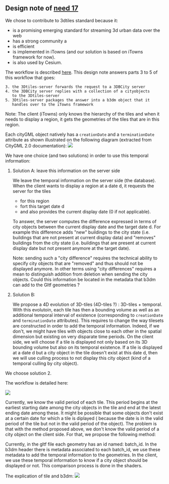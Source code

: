 ## Design note of [need 17](https://github.com/MEPP-team/RICT/blob/master/Doc/Devel/Needs/Need017.md)

We chose to contribute to 3dtiles standard because it:
 - is a promising emerging standard for streaming 3d urban data over the web  
 - has a strong community a
 - is efficient  
 - is implemented in iTowns (and our solution is based on iTowns framework for now).
 - is also used by Cesium.

The workflow is described [here](https://github.com/MEPP-team/RICT/blob/master/Doc/Devel/Needs/Need021.md#notes). This design note answers parts 3 to 5 of this workflow that goes: 

````
3. the 3Dtiles-server forwards the request to a 3DBCity server
4. the 3DBCity server replies with a collection of a cityobjects 
   to the 3Dtiles-server
5. 3Dtiles-server packages the answer into a b3dm object that it 
   handles over to the iTowns framework
````

Note: The client (iTowns) only knows the hierarchy of the tiles and when it needs to display a region, it gets the geometries of the tiles that are in this region.

Each cityGML object natively has a `creationDate` and a `terminationDate` attribute as shown illustrated on the following diagram (extracted from CityGML 2.0 documentation):
![](Pictures/CityGMLCore.png)

We have one choice (and two solutions) in order to use this temporal information:

1. Solution A: leave this information on the server side

   We leave the temporal information on the server side (the database). When the client wants to display a region at a date d, it requests the server for the tiles 
    - for this region 
    - fort this target date d 
    - and also provides the current display date (0 if not applicable). 
  
   To answer, the server computes the difference expressed in terms of city objects between the current display date and the target date d. For example this difference adds "new" buildings to the city state (i.e. buildings that are not present at current display data) and "removes" buildings from the city state (i.e. buildings that are present at current display date but not present anymore at the target date).
   
   Note: sending such a "city difference" requires the technical ability to specify city objects that are "removed" and thus should not be displayed anymore. In other terms using "city differences" requires a mean to distinguish addition from deletion when sending the city objects. Could this information be located in the metadata that b3dm can add to the Gltf geometries ? 

2. Solution B:
 
   We propose a 4D evolution of 3D-tiles (4D-tiles ?) : 3D-tiles + temporal. With this evolutoin, each tile has then a bounding volume as well as an additional temporal interval of existence (corresponding to `creationDate` and `terminationDate` attributes). This requires to change the way tilesets are constructed in order to add the temporal information. Indeed, if we don't, we might have tiles with objects close to each other in the spatial dimension but existing on very disparate time periods. On the client side, we will choose if a tile is displayed not only based on its 3D bounding volume but also on its temporal existence. If a tile is displayed at a date d but a city object in the tile doesn't exist at this date d, then we will use culling process to not display this city object (kind of a temporal culling by city object).

We choose solution 2.

The workflow is detailed here:

![](Pictures/Workflow_For_Temporal_Server_Side.png)

Currently, we know the valid period of each tile. This period begins at the earliest starting date among the city objects in the tile and end at the latest ending date among these. It might be possible that some objects don't exist at a certain date for which a tile is diplayed ( because the date is in the valid period of the tile but not in the valid period of the object).
The problem is that with the method proposed above, we don't know the valid period of a city object on the client side. For that, we propose the following method:
  
Currently, in the gltf file each geometry has an id named: batch_id. In the b3dm header there is metadata associated to each batch_id, we use these metadata to add the temporal information to the geometries.
In the client, we use these temporal information to know if a city object should be displayed or not. This comparison process is done in the shaders.

The explication of tile and b3dm:
![](Pictures/B3dmExplication.png)
